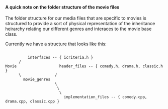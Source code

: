 #### A quick note on the folder structure of the movie files

The folder structure for our media files that are specific to movies is structured to provide a sort of physical representation of the inheritance heirarchy relating our different genres and interaces to the movie base class.

Currently we have a structure that looks like this:
        
```
        
          interfaces -- { icriteria.h }
      /                                        
Movie                   header_files -- { comedy.h, drama.h, classic.h } 
      \               /                         
        movie_genres                              
                      \                           
                       \                          
                        \                      
                          implementation_files -- { comedy.cpp, drama.cpp, classic.cpp }
                                               
                                                  
```
